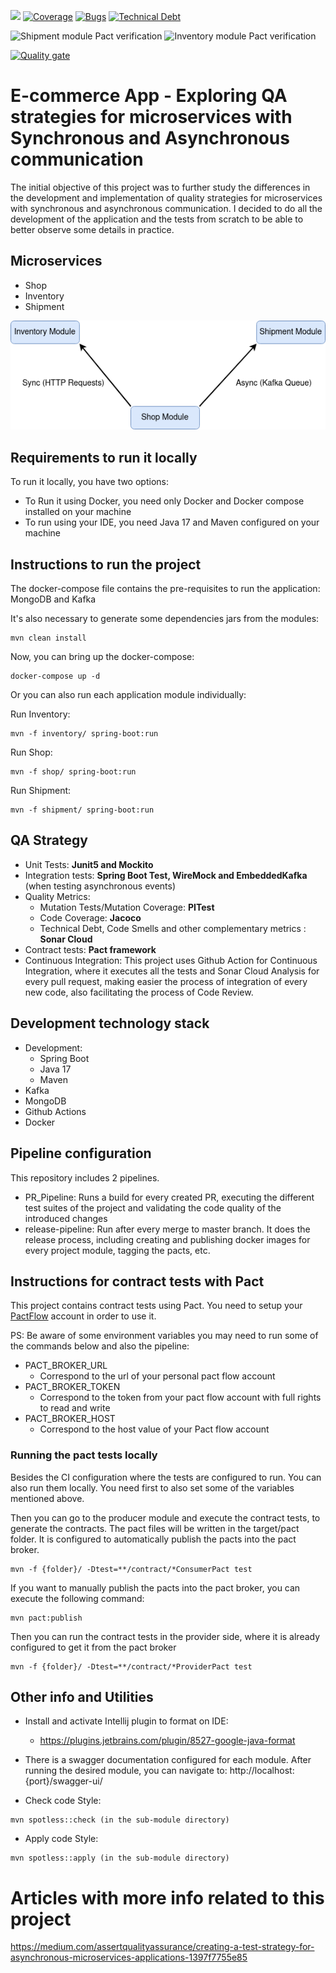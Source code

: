 ![](https://github.com/teixeira-fernando/EcommerceApp/workflows/JavaCIMaven/badge.svg)
[![Coverage](https://sonarcloud.io/api/project_badges/measure?project=teixeira-fernando_EcommerceApp&metric=coverage)](https://sonarcloud.io/dashboard?id=teixeira-fernando_EcommerceApp)
[![Bugs](https://sonarcloud.io/api/project_badges/measure?project=teixeira-fernando_EcommerceApp&metric=bugs)](https://sonarcloud.io/dashboard?id=teixeira-fernando_EcommerceApp)
[![Technical Debt](https://sonarcloud.io/api/project_badges/measure?project=teixeira-fernando_EcommerceApp&metric=sqale_index)](https://sonarcloud.io/dashboard?id=teixeira-fernando_EcommerceApp)

![Shipment module Pact verification](https://img.shields.io/badge/shipmentmodule%2Fshopmodule%20pact-verified-brightgreen.svg)
![Inventory module Pact verification](https://teixeirafernando.pactflow.io/pacts/provider/InventoryModule/consumer/ShopModule/latest/badge.svg)





[![Quality gate](https://sonarcloud.io/api/project_badges/quality_gate?project=teixeira-fernando_EcommerceApp)](https://sonarcloud.io/dashboard?id=teixeira-fernando_EcommerceApp)

# E-commerce App - Exploring QA strategies for microservices with Synchronous and Asynchronous communication 

The initial objective of this project was to further study the differences in the development and implementation of quality strategies for microservices with synchronous and asynchronous communication. I decided to do all the development of the application and the tests from scratch to be able to better observe some details in practice.

## Microservices

* Shop
* Inventory
* Shipment

![alt text](images/EcommerceappDiagram.png "EcommerceApp modules communication")


## Requirements to run it locally

To run it locally, you have two options:

* To Run it using Docker, you need only Docker and Docker compose installed on your machine
* To run using your IDE, you need Java 17 and Maven configured on your machine

## Instructions to run the project

The docker-compose file contains the pre-requisites to run the application: MongoDB and Kafka

It's also necessary to generate some dependencies jars from the modules:

```
mvn clean install
```

Now, you can bring up the docker-compose: 

```
docker-compose up -d
```

Or you can also run each application module individually:

Run Inventory:

```
mvn -f inventory/ spring-boot:run 
```

Run Shop:

```
mvn -f shop/ spring-boot:run 
```

Run Shipment:

```
mvn -f shipment/ spring-boot:run 
```

## QA Strategy

* Unit Tests: <b>Junit5 and Mockito</b>
* Integration tests: <b>Spring Boot Test, WireMock and EmbeddedKafka</b> (when testing asynchronous events)
* Quality Metrics:
  * Mutation Tests/Mutation Coverage: <b>PITest</b>
  * Code Coverage: <b>Jacoco</b>
  * Technical Debt, Code Smells and other complementary metrics : <b>Sonar Cloud</b>
* Contract tests: <b>Pact framework</b>
* Continuous Integration: This project uses Github Action for Continuous Integration, where it executes all the tests and Sonar Cloud Analysis for every pull request, making easier the process of integration of every new code, also facilitating the process of Code Review.

## Development technology stack

* Development:
  * Spring Boot 
  * Java 17
  * Maven
* Kafka
* MongoDB
* Github Actions
* Docker

## Pipeline configuration

This repository includes 2 pipelines.

* PR_Pipeline: Runs a build for every created PR, executing the different test suites of the project and validating the code quality of the introduced changes
* release-pipeline: Run after every merge to master branch. It does the release process, including creating and publishing docker images for every project module, tagging the pacts, etc. 

## Instructions for contract tests with Pact

This project contains contract tests using Pact. You need to setup your [PactFlow](https://pactflow.io/) account in order to use it.


PS: Be aware of some environment variables you may need to run some of the commands below and also the pipeline:

* PACT_BROKER_URL
  * Correspond to the url of your personal pact flow account
* PACT_BROKER_TOKEN
  * Correspond to the token from your pact flow account with full rights to read and write
* PACT_BROKER_HOST
  * Correspond to the host value of your Pact flow account

### Running the pact tests locally

Besides the CI configuration where the tests are configured to run. You can also run them locally. You need first to also set some of the variables mentioned above.

Then you can go to the producer module and execute the contract tests, to generate the contracts. The pact files will be
written in the target/pact folder. It is configured to automatically publish the pacts into the pact broker.

``` 
mvn -f {folder}/ -Dtest=**/contract/*ConsumerPact test
``` 

If you want to manually publish the pacts into the pact broker, you can execute the following command:

``` 
mvn pact:publish 
```

Then you can run the contract tests in the provider side, where it is already configured to get it from the pact broker

``` 
mvn -f {folder}/ -Dtest=**/contract/*ProviderPact test
``` 

## Other info and Utilities

* Install and activate Intellij plugin to format on IDE:
    * https://plugins.jetbrains.com/plugin/8527-google-java-format

* There is a swagger documentation configured for each module. After running the desired module, you can navigate
  to: http://localhost:{port}/swagger-ui/
  

* Check code Style:

``` 
mvn spotless::check (in the sub-module directory)
```

* Apply code Style:

``` 
mvn spotless::apply (in the sub-module directory)
```

# Articles with more info related to this project

https://medium.com/assertqualityassurance/creating-a-test-strategy-for-asynchronous-microservices-applications-1397f7755e85
